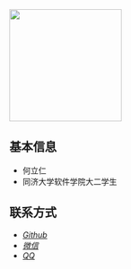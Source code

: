 <img src="http://localhost/blog/img/avatar/admin.jpg" width="200px" height="200px"/>

## 基本信息

- 何立仁
- 同济大学软件学院大二学生



## 联系方式

- [*Github* ](https://github.com/hlr7999)
- [*微信*](http://localhost/blog/img/aboutme/weixin.png)
- [*QQ*](http://localhost/blog/img/aboutme/QQ.jpg)